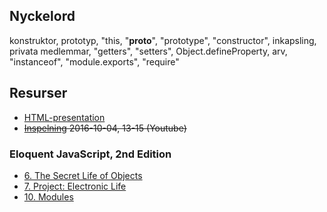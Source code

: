 ## Nyckelord

konstruktor, prototyp, "this, "__proto__", "prototype", "constructor", inkapsling, privata medlemmar, "getters", "setters", 
Object.defineProperty, arv, "instanceof", "module.exports", "require"

## Resurser

- [HTML-presentation](https://rawgit.com/1dv021/syllabus/master/presentationer/07/index.html#)
- <del>[Inspelning](https://youtu.be/0gPvMB3qSFY) 2016-10-04, 13-15 (Youtube)</del>

### Eloquent JavaScript, 2nd Edition 

- [6. The Secret Life of Objects](http://eloquentjavascript.net/06_object.html)
- [7. Project: Electronic Life](http://eloquentjavascript.net/07_elife.html)
- [10. Modules](http://eloquentjavascript.net/10_modules.html)
